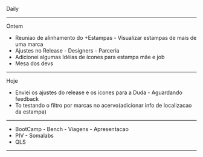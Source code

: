 Daily

---

Ontem
- Reuniao de alinhamento do +Estampas - Visualizar estampas de mais de uma marca
- Ajustes no Release - Designers - Parceria
- Adicionei algumas Idéias de ícones para estampa mãe e job
- Mesa dos devs

---

Hoje
- Enviei os ajustes do release e os icones para a Duda - Aguardando feedback
- To testando o filtro por marcas no acervo(adicionar info de localizacao da estampa)

---

- BootCamp - Bench - Viagens - Apresentacao
- PIV - Somalabs
- QLS

---





